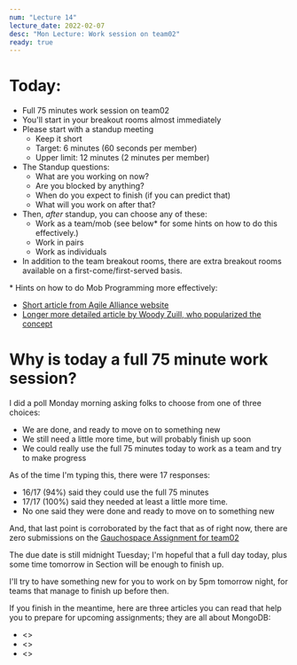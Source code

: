 ```yaml
---
num: "Lecture 14"
lecture_date: 2022-02-07
desc: "Mon Lecture: Work session on team02"
ready: true
---
```


# Today:

* Full 75 minutes work session on team02
* You'll start in your breakout rooms almost immediately
* Please start with a standup meeting
  - Keep it short
  - Target: 6 minutes (60 seconds per member)
  - Upper limit: 12 minutes (2 minutes per member)
* The Standup questions:
  - What are you working on now?
  - Are you blocked by anything?
  - When do you expect to finish (if you can predict that)
  - What will you work on after that?
* Then, *after* standup, you can choose any of these:
  - Work as a team/mob (see below\* for some hints on how to do this effectively.)
  - Work in pairs
  - Work as individuals
* In addition to the team breakout rooms, there are extra breakout rooms available on a first-come/first-served basis.

\* Hints on how to do Mob Programming more effectively:
* [Short article from Agile Alliance website](https://www.agilealliance.org/glossary/mob-programming/)
* [Longer more detailed article by Woody Zuill, who popularized the concept](https://www.agilealliance.org/resources/experience-reports/mob-programming-agile2014/)

# Why is today a full 75 minute work session?

I did a poll Monday morning asking folks to choose from one of three choices:

* We are done, and ready to move on to something new
* We still need a little more time, but will probably finish up soon    
* We could really use the full 75 minutes today to work as a team and try to make progress   

As of the time I'm typing this, there were 17 responses:
* 16/17 (94%) said they could use the full 75 minutes
* 17/17 (100%) said they needed at least a little more time.
* No one said they were done and ready to move on to something new

And, that last point is corroborated by the fact that as of right now, there are zero submissions on the 
[Gauchospace Assignment for team02](https://gauchospace.ucsb.edu/courses/mod/assign/view.php?id=948148)

The due date is still midnight Tuesday; I'm hopeful that a full day today, plus some time tomorrow in Section will be
enough to finish up. 

I'll try to have something new for you to work on by 5pm tomorrow night, for teams that manage to finish up before then.

If you finish in the meantime, here are three articles you can read that help you to prepare for upcoming assignments; they are all about MongoDB:
* <>
* <>
* <>
